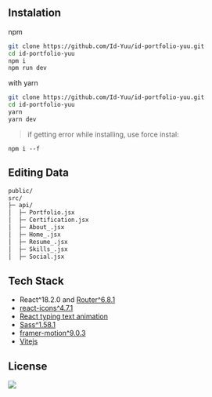 ## Instalation
npm
```sh
git clone https://github.com/Id-Yuu/id-portfolio-yuu.git
cd id-portfolio-yuu
npm i 
npm run dev
```

with yarn
```sh
git clone https://github.com/Id-Yuu/id-portfolio-yuu.git
cd id-portfolio-yuu
yarn
yarn dev
```

> if getting error while installing, use force instal:
```
npm i --f
```


## Editing Data
```sh
public/
src/
├─ api/
│  ├─ Portfolio.jsx
│  ├─ Certification.jsx
│  ├─ About_.jsx
│  ├─ Home_.jsx
│  ├─ Resume_.jsx
│  ├─ Skills_.jsx
│  ├─ Social.jsx
```

## Tech Stack
- React^18.2.0 and [Router^6.8.1](https://reactrouter.com/en/main)
- [react-icons^4.7.1](https://react-icons.github.io/react-icons/)
- [React typing text animation](https://github.com/damian-guh/react-typing-text-animation)
- [Sass^1.58.1](https://sass-lang.com/)
- [framer-motion^9.0.3](https://www.framer.com/motion/)
- [Vitejs](https://vitejs.dev/)

## License
<a href='https://github.com/Id-Yuu/id-portfolio-yuu/blob/main/LICENSE'><img src="https://camo.githubusercontent.com/3dbcfa4997505c80ef928681b291d33ecfac2dabf563eb742bb3e269a5af909c/68747470733a2f2f696d672e736869656c64732e696f2f6769746875622f6c6963656e73652f496c65726961796f2f6d61726b646f776e2d6261646765733f7374796c653d666f722d7468652d6261646765"/></a>
